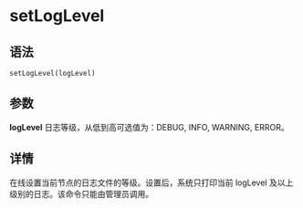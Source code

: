 # setLogLevel

## 语法

`setLogLevel(logLevel)`

## 参数

**logLevel** 日志等级，从低到高可选值为：DEBUG, INFO, WARNING, ERROR。

## 详情

在线设置当前节点的日志文件的等级。设置后，系统只打印当前 logLevel 及以上级别的日志。该命令只能由管理员调用。

